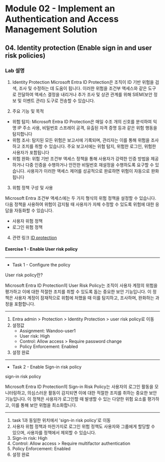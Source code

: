 # Module 02 - Implement an Authentication and Access Management Solution
## 04. Identity protection (Enable sign in and user risk policies)

### Lab 설명
1. Identity Protection 
Microsoft Entra ID Protection은 조직이 ID 기반 위험을 검색, 조사 및 수정하는 데 도움이 됩니다. 이러한 위험을 조건부 액세스와 같은 도구로 전달하여 액세스 결정을 내리거나 추가 조사 및 상관 관계를 위해 SIEM(보안 정보 및 이벤트 관리) 도구로 전송할 수 있습니다.

2. 주요 기능 및 목적
* 위험 탐지: Microsoft Entra ID Protection은 매일 수조 개의 신호를 분석하여 익명 IP 주소 사용, 비밀번호 스프레이 공격, 유출된 자격 증명 등과 같은 위험 행동을 탐지합니다
* 위험 조사: 탐지된 모든 위험은 보고서에 기록되며, 관리자는 이를 통해 위험을 조사하고 조치를 취할 수 있습니다. 주요 보고서에는 위험 탐지, 위험한 로그인, 위험한 사용자가 포함됩니다
* 위험 완화: 위험 기반 조건부 액세스 정책을 통해 사용자가 강력한 인증 방법을 제공하거나 다중 인증을 수행하거나 안전한 비밀번호 재설정을 수행하도록 요구할 수 있습니다. 사용자가 이러한 액세스 제어를 성공적으로 완료하면 위험이 자동으로 완화됩니다

3. 위험 정책 구성 및 사용

Microsoft Entra 조건부 액세스에는 두 가지 형식의 위험 정책을 설정할 수 있습니다. 다음 정책을 사용하여 위험이 감지될 때 사용자가 자체 수정할 수 있도록 위험에 대한 응답을 자동화할 수 있습니다.

* 사용자 위험 정책
* 로그인 위험 정책

4. 관련 링크
[ID protection](https://www.microsoft.com/en-us/security/business/identity-access/microsoft-entra-id-protection)

#### Exercise 1 - Enable User risk policy

---
* Task 1 - Configure the policy
  
User risk policy란?

Microsoft Entra ID Protection의 User Risk Policy는 조직이 사용자 계정의 위험을 평가하고 이에 대한 적절한 조치를 취할 수 있도록 돕는 중요한 보안 기능입니다. 이 정책은 사용자 계정이 잠재적으로 위험에 처했을 때 이를 탐지하고, 조사하며, 완화하는 과정을 포함합니다.

---

1. Entra admin > Protection > Identity Protection > user risk policy로 이동
2. 설정값
   * Assignment: Wandoo-user1
   * User risk: High
   * Control: Allow access > Require password change
   * Policy Enforcement: Enabled
3. 설정 완료

---
* Task 2 - Enable Sign-in risk policy

sign-in risk policy

Microsoft Entra ID Protection의 Sign-in Risk Policy는 사용자의 로그인 활동을 모니터링하고, 의심스러운 활동이 감지되면 이에 대한 적절한 조치를 취하는 중요한 보안 기능입니다. 이 정책은 사용자가 로그인할 때 발생할 수 있는 다양한 위험 요소를 평가하고, 이를 통해 보안 위협을 최소화합니다.

---

1. task 1과 동일한 위치에서 'sign-in risk policy'로 이동
2. 사용자 위험 정책과 마찬가지로 로그인 위험 정책도 사용자와 그룹에게 할당할 수 있으며, 사용자를 정책에서 제외할 수 있습니다.
3. Sign-in risk: High
4. Control: Allow access > Require multifactor authentication
5. Policy Enforcement: Enabled
6. 설정 완료 

